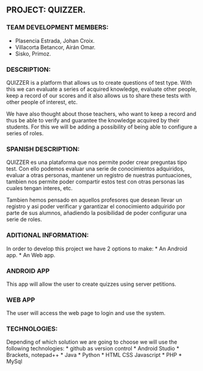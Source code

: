 ## PROJECT: QUIZZER.


### TEAM DEVELOPMENT MEMBERS:
* Plasencia Estrada, Johan Croix.
* Villacorta Betancor, Airán Omar.
* Sisko, Primoz.

### DESCRIPTION:
QUIZZER is a platform that allows us to create questions of test type. With this we can evaluate a series of acquired knowledge, evaluate other people, keep a record of our scores and it also allows us to share these tests with other people of interest, etc. 

We have also thought about those teachers, who want to keep a record and thus be able to verify and guarantee the knowledge acquired by their students. For this we will be adding a possibility of being able to configure a series of roles.

### SPANISH DESCRIPTION:
QUIZZER es una plataforma que nos permite poder crear preguntas tipo test. Con ello podemos evaluar una serie de conocimientos adquiridos, evaluar a otras personas, mantener un registro de nuestras puntuaciones, tambien nos permite poder compartir estos test con otras personas las cuales tengan interes, etc.

Tambien hemos pensado en aquellos profesores que desean llevar un registro y asi poder verificar y garantizar el conocimiento adquirido por parte de sus alumnos, añadiendo la posibilidad de poder configurar una serie de roles.  

### ADITIONAL INFORMATION:
In order to develop this project we have 2 options to make:
    * An Android app.
    * An Web app.

### ANDROID APP 
This app will allow the user to create quizzes using server petitions.

### WEB APP
The user will access the web page to login and use the system.

### TECHNOLOGIES:
Depending of which solution we are going to choose we will use the following technologies:
    * github as version control
    * Android Studio 
    * Brackets, notepad++
    * Java 
    * Python
    * HTML CSS Javascript 
    * PHP
    * MySql
